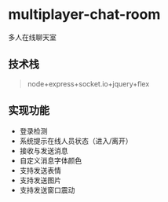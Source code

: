 # multiplayer-chat-room
多人在线聊天室
## 技术栈
> node+express+socket.io+jquery+flex

## 实现功能
- 登录检测
- 系统提示在线人员状态（进入/离开）
- 接收与发送消息 
- 自定义消息字体颜色
- 支持发送表情
- 支持发送图片 
- 支持发送窗口震动
